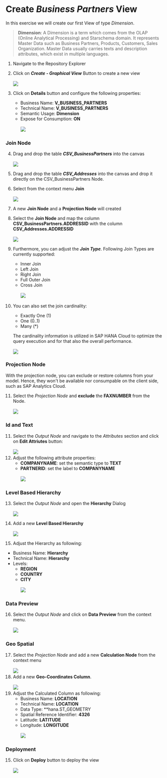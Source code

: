
# Create <i>Business Partners</i> View
In this exercise we will create our first View of type *Dimension*. 
>**Dimension**: 
>A Dimension is a term which comes from the OLAP (Online Analytical Processing) and Starschema domain. It represents Master Data such as Business Partners, Products, Customers, Sales Organization. Master Data usually carries texts and description attributes, which exist in multiple languages. 


1. Navigate to the Repository Explorer
2. Click on <b><i>Create - Graphical View</i></b> Button to create a new view
  <br><br>![](/exercises/ex2/images/create_in_repository_explorer.png)

3. Click on **Details** button and configure the following properties:
    - Business Name: <b>V_BUSINESS_PARTNERS</b>
    - Technical Name: <b>V_BUSINESS_PARTNERS</b>
    - Semantic Usage: <b>Dimension</b>
    - Expose for Consumption: <b>ON</b>
   <br><br>![](/exercises/ex3/images/create_business_partner_dimension_01.png)
   

### Join Node
4. Drag and drop the table <b><i>CSV_BusinessPartners</i></b> into the canvas
  <br><br>![](/exercises/ex3/images/create_business_partner_dimension_02.png) 
5. Drag and drop the table <b><i>CSV_Addresses</i></b> into the canvas and drop it directly on the CSV_BusinessPartners Node.
6. Select from the context menu <b>Join</b>
  <br><br>![](/exercises/ex3/images/create_business_partner_dimension_03.png)

7. A new <b>Join Node</b> and a <b>Projection Node</b> will created


8. Select the <b>Join Node</b> and map the column <b>CSV_BusinessPartners.ADDRESSID</b> with the column <b>CSV_Addresses.ADDRESSID</b>
  <br><br>![](/exercises/ex3/images/create_business_partner_dimension_04.png)

9. Furthermore, you can adjust the **<i>Join Type</i>**. Following Join Types are currently supported:
    - Inner Join
    - Left Join
    - Right Join
    - Full Outer Join 
    - Cross Join
      <br><br>![](/exercises/ex3/images/create_business_partner_dimension_18.png)

10. You can also set the join cardinality:
    - Exactly One (1)
    - One (0..1)
    - Many (*)
  
    The cardinality information is utilized in SAP HANA Cloud to optimize the query execution and for that also the overall performance.
    <br><br>![](/exercises/ex3/images/create_business_partner_dimension_17.png)

### Projection Node
With the projection node, you can exclude or restore columns from your model. Hence, they won't be available nor consumpable on the client side, such as SAP Analytics Cloud. 

11. Select the *Projection Node* and **exclude** the **FAXNUMBER** from the Node. 
 <br><br>![](/exercises/ex3/images/create_business_partner_dimension_19.png)

  
### Id and Text
11. Select the <i>Output Node</i> and navigate to the <i>Attributes</i> section and click on <b>Edit Attriutes</b> button:
  <br><br>![](/exercises/ex3/images/create_business_partner_dimension_05.png)
12. Adjust the following attribute properties:
    - <b>COMPANYNAME</b>: set the semantic type to <b>TEXT</b>
    - <b>PARTNERID</b>: set the label to <b>COMPANYNAME</b>
  <br><br>![](/exercises/ex3/images/create_business_partner_dimension_06.png)

### Level Based Hierarchy
13. Select the *Output Node* and open the **Hierarchy** Dialog
  <br><br>![](/exercises/ex3/images/create_business_partner_dimension_07.png)
14. Add a new **Level Based Hierarchy**  
  <br>![](/exercises/ex3/images/create_business_partner_dimension_08.png)
  
15. Adjust the Hierarchy as following: 
   - Business Name: <b>Hierarchy</b>
   - Technical Name: <b>Hierarchy</b>
   - Levels: 
      - **REGION**
      - **COUNTRY**
      - **CITY**
  <br><br>![](/exercises/ex3/images/create_business_partner_dimension_09.png)
### Data Preview
16. Select the *Output Node* and click on **Data Preview** from the context menu.
  <br><br>![](/exercises/ex3/images/create_business_partner_dimension_10.png)
  
### Geo Spatial
17. Select the *Projection Node* and add a new **Calculation Node** from the context menu
  <br><br>![](/exercises/ex3/images/create_business_partner_dimension_11.png)
18. Add a new **Geo-Coordinates Column**.
  <br><br>![](/exercises/ex3/images/create_business_partner_dimension_12.png)
19. Adjust the Calculated Column as following:
    - Business Name: **LOCATION**
    - Technical Name: **LOCATION**
    - Data Type: **hana.ST_GEOMETRY
    - Spatial Reference Identifier: **4326**
    - Latitude: **LATITUDE**
    - Longitude: **LONGITUDE** 
  <br><br>![](/exercises/ex3/images/create_business_partner_dimension_13.png)

### Deployment
15. Click on <b>Deploy</b> button to deploy the view
  <br><br>![](/exercises/ex3/images/create_business_partner_dimension_15.png)
